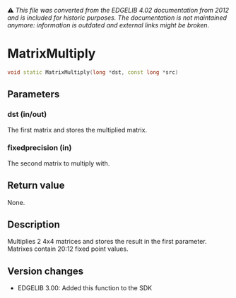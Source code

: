 :warning: _This file was converted from the EDGELIB 4.02 documentation from 2012 and is included for historic purposes. The documentation is not maintained anymore: information is outdated and external links might be broken._

# MatrixMultiply


```c++
void static MatrixMultiply(long *dst, const long *src)
```

## Parameters
### dst (in/out)
The first matrix and stores the multiplied matrix.

### fixedprecision (in)
The second matrix to multiply with.

## Return value
None.

## Description
Multiplies 2 4x4 matrices and stores the result in the first parameter. Matrixes contain 20:12 fixed point values.

## Version changes
- EDGELIB 3.00: Added this function to the SDK

